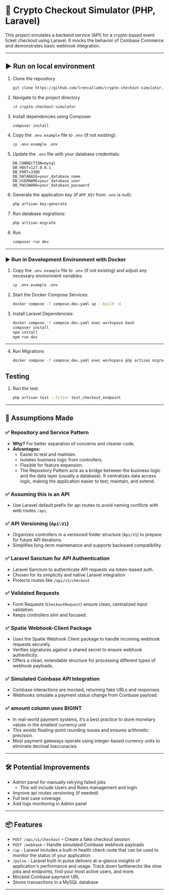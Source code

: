 # 🚀 Crypto Checkout Simulator (PHP, Laravel)

This project simulates a backend service (API) for a crypto-based event ticket checkout using Laravel. It mocks the behavior of Coinbase Commerce and demonstrates basic webhook integration.

---

## ▶️ Run on local environment

1. Clone the repository
    ```bash
    git clone https://github.com/lrencallado/crypto-checkout-simulator.git
    ```
2. Navigate to the project directory
    ```bash
    cd crypto-checkout-simulator
    ```
3. Install dependencies using Composer
    ```bash
    composer install
    ```
4. Copy the `.env.example` file to `.env` (if not existing):
    ```bash
    cp .env.example .env
    ```
5. Update the `.env` file with your database credentials:
    ```
    DB_CONNECTION=mysql
    DB_HOST=127.0.0.1
    DB_PORT=3306
    DB_DATABASE=your_database_name
    DB_USERNAME=your_database_user
    DB_PASSWORD=your_database_password
    ```
6. Generate the application key (if `APP_KEY` from `.env` is null):
    ```bash
    php artisan key:generate
    ```
7. Run database migrations:
    ```bash
    php artisan migrate
    ```
8. Run
    ```bash
    composer run dev
    ```

---


### ▶️ Run in Development Environment with Docker

1. Copy the `.env.example` file to `.env` (if not existing) and adjust any necessary environment variables:
    ```bash
    cp .env.example .env
    ```
2. Start the Docker Compose Services:
    ```bash
    docker compose -f compose.dev.yaml up --build -d
    ```
3. Install Laravel Dependencies:
    ```bash
    docker compose -f compose.dev.yaml exec workspace bash
    composer install
    npm install
    npm run dev
    ```
---
4. Run Migrations
    ```bash
    docker compose -f compose.dev.yaml exec workspace php artisan migrate
    ```

## Testing

1. Run the test:
    ```bash
    php artisan test --filter test_checkout_endpoint
    ```

---

## 📐 Assumptions Made

### ✅ Repository and Service Pattern

- **Why?** For better separation of concerns and cleaner code.
- **Advantages:**
  - Easier to test and maintain.
  - Isolates business logic from controllers.
  - Flexible for feature expansion.
  - The Repository Pattern acts as a bridge between the business logic and the data layer (usually a database). It centralizes data access logic, making the application easier to test, maintain, and extend.

### ✅ Assuming this is an API
- Use Laravel default prefix for api routes to avoid naming conflicts with web routes `/api`.

### ✅ API Versioning (`Api\V1`)

- Organizes controllers in a versioned folder structure (`Api/V1`) to prepare for future API iterations.
- Simplifies long-term maintenance and supports backward compatibility.

### ✅ Laravel Sanctum for API Authentication

- Laravel Sanctum to authenticate API requests via token-based auth.
- Chosen for its simplicity and native Laravel integration
- Protects routes like `/api/v1/checkout`

### ✅ Validated Requests

- Form Requests (`CheckoutRequest`) ensure clean, centralized input validation.
- Keeps controllers slim and focused.

### ✅ Spatie Webhook-Client Package

- Uses the Spatie Webhook Client package to handle incoming webhook requests securely.
- Verifies signatures against a shared secret to ensure webhook authenticity.
- Offers a clean, extendable structure for processing different types of webhook payloads.

### ✅ Simulated Coinbase API Integration

- Coinbase interactions are mocked, returning fake URLs and responses.
- Webhooks simulate a payment status change from Coinbase payload.

### ✅ amount column uses BIGINT

- In real-world payment systems, it’s a best practice to store monetary values in the smallest currency unit
- This avoids floating-point rounding issues and ensures arithmetic precision.
- Most payment gateways operate using integer-based currency units to eliminate decimal inaccuracies.

---

## 🛠 Potential Improvements

- Admin panel for manually retrying failed jobs
    - This will include Users and Roles management and login
- Improve api routes versioning (if needed)
- Full test case coverage
- Add logs monitoring in Admin panel

---

## 📦 Features

- `POST /api/v1/checkout` – Create a fake checkout session
- `POST /webhook` – Handle simulated Coinbase webhook payloads
- `/up` - Laravel includes a built-in health check route that can be used to monitor the status of your application
- `/pulse` - Laravel built-in pulse delivers at-a-glance insights of application's performance and usage. Track down bottlenecks like slow jobs and endpoints, find your most active users, and more.
- Mocked Coinbase payment URL
- Stores transactions in a MySQL database

---
